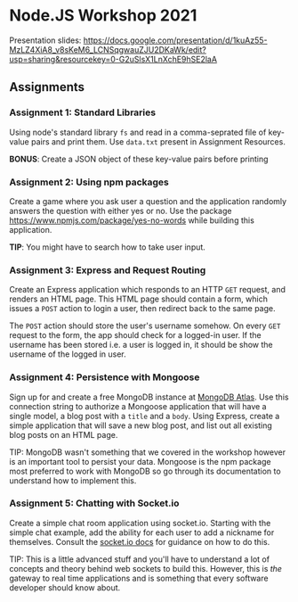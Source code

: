 # Node.JS Workshop 2021

Presentation slides: https://docs.google.com/presentation/d/1kuAz55-MzLZ4XiA8_v8sKeM6_LCNSqgwauZJU2DKaWk/edit?usp=sharing&resourcekey=0-G2uSlsX1LnXchE9hSE2laA

## Assignments

### Assignment 1: Standard Libraries
Using node's standard library `fs`  and read in a comma-seprated file of key-value pairs and print them. Use `data.txt` present in Assignment Resources.

<b>BONUS</b>: Create a JSON object of these key-value pairs before printing

### Assignment 2: Using npm packages
Create a game where you ask user a question and the application randomly answers the question with either yes or no. Use the package https://www.npmjs.com/package/yes-no-words while building this application.

<b>TIP</b>: You might have to search how to take user input.

### Assignment 3: Express and Request Routing
Create an Express application which responds to an HTTP `GET` request, and renders an HTML page. This HTML page should contain a form, which issues a `POST` action to login a user, then redirect back to the same page.

The `POST` action should store the user's username somehow.  On every `GET` request to the form, the app should check for a logged-in user.  If the username has been stored i.e. a user is logged in, it should be show the username of the logged in user.

### Assignment 4: Persistence with Mongoose
Sign up for and create a free MongoDB instance at [MongoDB Atlas](https://www.mongodb.com/cloud/atlas).  Use this connection string to authorize a Mongoose application that will have a single model, a blog post with a `title` and a `body`.  Using Express, create a simple application that will save a new blog post, and list out all existing blog posts on an HTML page.

TIP: MongoDB wasn't something that we covered in the workshop however is an important tool to persist your data. Mongoose is the npm package most preferred to work with MongoDB so go through its documentation to understand how to implement this.

### Assignment 5: Chatting with Socket.io
Create a simple chat room application using socket.io.  Starting with the simple chat example, add the ability for each user to add a nickname for themselves. Consult the [socket.io docs](http://socket.io/#how-to-use) for guidance on how to do this.

TIP: This is a little advanced stuff and you'll have to understand a lot of concepts and theory behind web sockets to build this. However, this is _the_ gateway to real time applications and is something that every software developer should know about.
